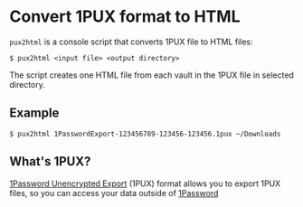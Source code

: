 # Convert 1PUX format to HTML

`pux2html` is a console script that converts 1PUX file to HTML files:

```shell
$ pux2html <input file> <output directory>
```

The script creates one HTML file from each vault in the 1PUX file in selected directory.

## Example

```shell
$ pux2html 1PasswordExport-123456789-123456-123456.1pux ~/Downloads
```

## What's 1PUX?

[1Password Unencrypted Export](https://support.1password.com/1pux-format/) (1PUX) format 
allows you to export 1PUX files, so you can access your data 
outside of [1Password](https://1password.com/)